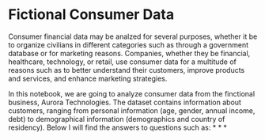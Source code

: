 # Fictional Consumer Data
Consumer financial data may be analzed for several purposes, whether it be to organize civilians in different categories such as through a government database or for marketing reasons. Companies, whether they be financial, healthcare, technology, or retail, use consumer data for a multitude of reasons such as to better understand their customers, improve products and services, and enhance marketing strategies. 

In this notebook, we are going to analyze consumer data from the finctional business, Aurora Technologies. The dataset contains information about customers, ranging from personal information (age, gender, annual income, debt) to demographical information (demographics and country of residency). Below I will find the answers to questions such as:
  * 
  *
  * 
